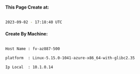 
   
#### This Page Create at:

```bash

2023-09-02 - 17:18:40 UTC

```

#### Create By Machine:

```bash

Host Name : fv-az887-500

platform  : Linux-5.15.0-1041-azure-x86_64-with-glibc2.35

Ip Local  : 10.1.0.14

```

